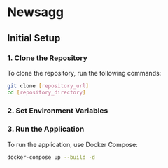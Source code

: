 # Newsagg

## Initial Setup

### 1. Clone the Repository

To clone the repository, run the following commands:

```bash
git clone [repository_url]
cd [repository_directory]
```

### 2. Set Environment Variables



### 3. Run the Application

To run the application, use Docker Compose:

```bash
docker-compose up --build -d
```
